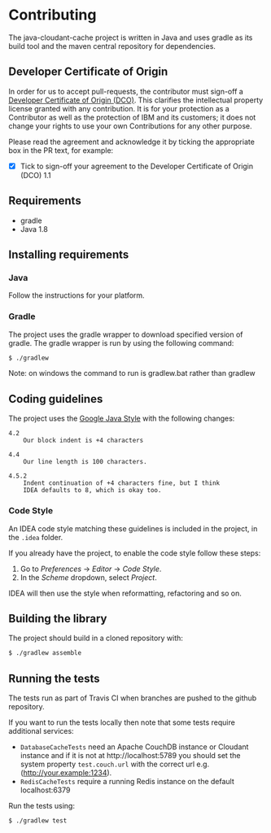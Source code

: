 Contributing
=======

The java-cloudant-cache project is written in Java and uses gradle as its build tool and the maven central
repository for dependencies.

## Developer Certificate of Origin

In order for us to accept pull-requests, the contributor must sign-off a
[Developer Certificate of Origin (DCO)](DCO1.1.txt). This clarifies the
intellectual property license granted with any contribution. It is for your
protection as a Contributor as well as the protection of IBM and its customers;
it does not change your rights to use your own Contributions for any other purpose.

Please read the agreement and acknowledge it by ticking the appropriate box in the PR
 text, for example:

- [x] Tick to sign-off your agreement to the Developer Certificate of Origin (DCO) 1.1

## Requirements

- gradle
- Java 1.8

## Installing requirements

### Java

Follow the instructions for your platform.

### Gradle

The project uses the gradle wrapper to download  specified version of gradle.
The gradle wrapper is run by using the following command:

```bash
$ ./gradlew
```
Note: on windows the command to run is gradlew.bat rather than gradlew

## Coding guidelines

The project uses the [Google Java Style](https://google-styleguide.googlecode.com/svn/trunk/javaguide.html)
with the following changes:

```
4.2
    Our block indent is +4 characters

4.4
    Our line length is 100 characters.

4.5.2
    Indent continuation of +4 characters fine, but I think
    IDEA defaults to 8, which is okay too.
```

### Code Style

An IDEA code style matching these guidelines is included in the project,
in the `.idea` folder.

If you already have the project, to enable the code style follow these steps:

1. Go to _Preferences_ -> _Editor_ -> _Code Style_.
2. In the _Scheme_ dropdown, select _Project_.

IDEA will then use the style when reformatting, refactoring and so on.

## Building the library

The project should build in a cloned repository with:

```bash
$ ./gradlew assemble
```

## Running the tests

The tests run as part of Travis CI when branches are pushed to the github repository.

If you want to run the tests locally then note that some tests require additional services:
* `DatabaseCacheTests` need an Apache CouchDB instance or Cloudant instance and if it
is not at http://localhost:5789 you should set the system property `test.couch.url` with the correct
url e.g. (http://your.example:1234).
* `RedisCacheTests` require a running Redis instance on the default localhost:6379

Run the tests using:
```bash
$ ./gradlew test
```

